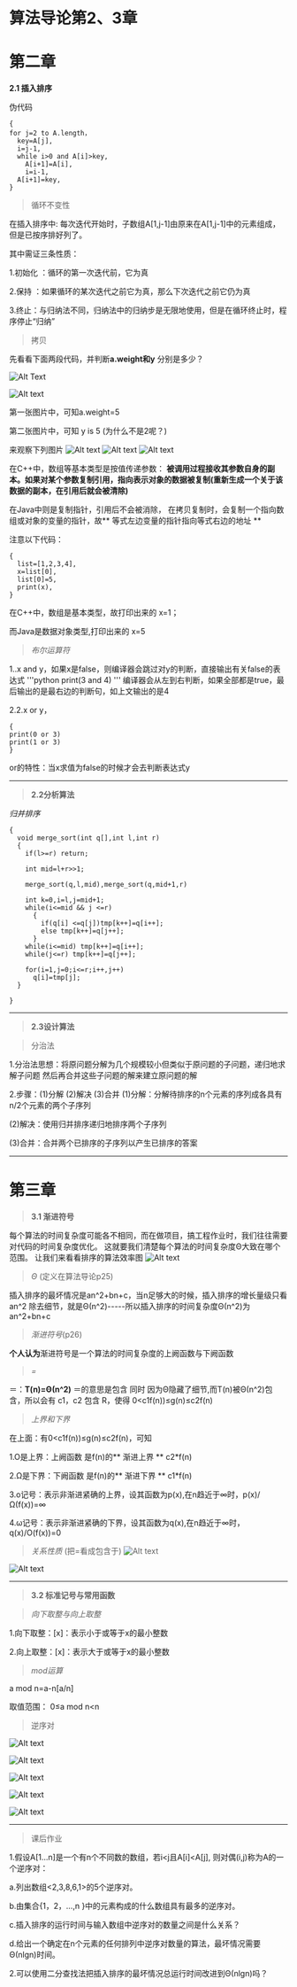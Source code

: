 # 算法导论第2、3章

# 第二章

**2.1 插入排序**  

伪代码

```
{
for j=2 to A.length，
  key=A[j],
  i=j-1,
  while i>0 and A[i]>key,
    A[i+1]=A[i],
    i=i-1,
  A[i+1]=key,
}
```

>循环不变性

在插入排序中:
每次迭代开始时，子数组A[1,j-1]由原来在A[1,j-1]中的元素组成，
但是已按序排好列了。

其中需证三条性质：

  1.初始化 ：循环的第一次迭代前，它为真

  2.保持 ：如果循环的某次迭代之前它为真，那么下次迭代之前它仍为真

  3.终止：与归纳法不同，归纳法中的归纳步是无限地使用，但是在循环终止时，程序停止“归纳”




>拷贝

先看看下面两段代码，并判断**a.weight和y** 分别是多少？

![Alt Text](./2AND3/T1.png)

![Alt text](./2AND3/T2.png)


第一张图片中，可知a.weight=5

第二张图片中，可知 y is 5 (为什么不是2呢？)

来观察下列图片
![Alt text](./2AND3/T4.png)
![Alt text](./2AND3/T5.png)
![Alt text](./2AND3/T6.png)

在C++中，数组等基本类型是按值传递参数：
**被调用过程接收其参数自身的副本。如果对某个参数复制引用，指向表示对象的数据被复制(重新生成一个关于该数据的副本，在引用后就会被清除)**


在Java中则是复制指针，引用后不会被消除，
在拷贝复制时，会复制一个指向数组或对象的变量的指针，故** 等式左边变量的指针指向等式右边的地址 **


注意以下代码：
```
{
  list=[1,2,3,4],
  x=list[0],
  list[0]=5,
  print(x),
}
```

在C++中，数组是基本类型，故打印出来的 x=1；

而Java是数据对象类型,打印出来的 x=5




>*布尔运算符*

1..x and y，如果x是false，则编译器会跳过对y的判断，直接输出有关false的表达式
'''python
print(3 and 4)
'''
编译器会从左到右判断，如果全部都是true，最后输出的是最右边的判断句，如上文输出的是4

2.2.x or y，
```
{
print(0 or 3)
print(1 or 3)
}
```
or的特性：当x求值为false的时候才会去判断表达式y

----------------------------------------------


>**2.2分析算法**

*归并排序*
```
{
  void merge_sort(int q[],int l,int r)
  {
    if(l>=r) return;

    int mid=l+r>>1;

    merge_sort(q,l,mid),merge_sort(q,mid+1,r)

    int k=0,i=l,j=mid+1;
    while(i<=mid && j <=r)
      {
        if(q[i] <=q[j])tmp[k++]=q[i++];
        else tmp[k++]=q[j++];
      }
    while(i<=mid) tmp[k++]=q[i++];
    while(j<=r) tmp[k++]=q[j++];

    for(i=1,j=0;i<=r;i++,j++)
      q[i]=tmp[j];
  }

}

```
----------------------------------------------

>**2.3设计算法**

>分治法

1.分治法思想：将原问题分解为几个规模较小但类似于原问题的子问题，递归地求解子问题
然后再合并这些子问题的解来建立原问题的解


2.步骤：(1)分解 (2)解决 (3)合并
  (1)分解：分解待排序的n个元素的序列成各具有n/2个元素的两个子序列
  
  (2)解决：使用归并排序递归地排序两个子序列
  
  (3)合并：合并两个已排序的子序列以产生已排序的答案

-----------------------------------------

# 第三章

>**3.1 渐进符号**

每个算法的时间复杂度可能各不相同，而在做项目，搞工程作业时，我们往往需要对代码的时间复杂度优化。
这就要我们清楚每个算法的时间复杂度Θ大致在哪个范围。
让我们来看看排序的算法效率图
![Alt text](./2AND3/T3.png)

>*Θ* (定义在算法导论p25)

插入排序的最坏情况是an^2+bn+c，当n足够大的时候，插入排序的增长量级只看an^2
除去细节，就是Θ(n^2)-----所以插入排序的时间复杂度Θ(n^2)为an^2+bn+c

>*渐进符号*(p26)

**个人认为**渐进符号是一个算法的时间复杂度的上阙函数与下阙函数

>*=*

＝：**T(n)=Θ(n^2)**  ＝的意思是包含
  同时  因为Θ隐藏了细节,而T(n)被Θ(n^2)包含，所以会有 c1，c2 包含 R，使得 0<c1f(n))≤g(n)≤c2f(n)

>*上界和下界*

在上面：有0<c1f(n))≤g(n)≤c2f(n)，可知

1.O是上界：上阙函数 是f(n)的** 渐进上界 **  c2*f(n)

2.Ω是下界：下阙函数 是f(n)的** 渐进下界 **  c1*f(n)

3.o记号：表示非渐进紧确的上界，设其函数为p(x),在n趋近于∞时，p(x)/Ω(f(x))=∞

4.ω记号：表示非渐进紧确的下界，设其函数为q(x),在n趋近于∞时，q(x)/O(f(x))=0

>*关系性质* (把=看成包含于)
![Alt text](./2AND3/T7.png)

![Alt text](./2AND3/T8.png)

-------------------------------------------------------------
>**3.2 标准记号与常用函数**

>*向下取整与向上取整*

1.向下取整：[x]：表示小于或等于x的最小整数

2.向上取整：[x]：表示大于或等于x的最小整数

>*mod运算*

a mod n=a-n[a/n]

取值范围： 0≤a mod n<n     

>逆序对

![Alt text](./2AND3/1.png)

![Alt text](./2AND3/2.png)

![Alt text](./2AND3/3.png)

![Alt text](./2AND3/4.png)

![Alt text](./2AND3/5.png)



------------------------------














>课后作业

1.假设A[1...n]是一个有n个不同数的数组，若i<j且A[i]<A[j],
则对偶(i,j)称为A的一个逆序对：

  a.列出数组<2,3,8,6,1>的5个逆序对。

  b.由集合{1，2，...,n }中的元素构成的什么数组具有最多的逆序对。

  c.插入排序的运行时间与输入数组中逆序对的数量之间是什么关系？

  d.给出一个确定在n个元素的任何排列中逆序对数量的算法，最坏情况需要Θ(nlgn)时间。


2.可以使用二分查找法把插入排序的最坏情况总运行时间改进到Θ(nlgn)吗？